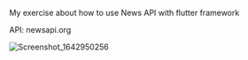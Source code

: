 My exercise about how to use News API with flutter framework

API: newsapi.org





![Screenshot_1642950256](https://user-images.githubusercontent.com/60802873/151384908-9509fac9-16f6-475f-9ad5-9bf575027957.png)
